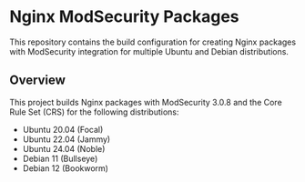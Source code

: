 # Nginx ModSecurity Packages

This repository contains the build configuration for creating Nginx packages with ModSecurity integration for multiple Ubuntu and Debian distributions.

## Overview

This project builds Nginx packages with ModSecurity 3.0.8 and the Core Rule Set (CRS) for the following distributions:
- Ubuntu 20.04 (Focal)
- Ubuntu 22.04 (Jammy) 
- Ubuntu 24.04 (Noble)
- Debian 11 (Bullseye)
- Debian 12 (Bookworm)